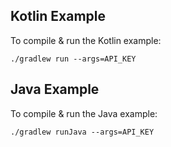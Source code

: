 ## Kotlin Example
To compile & run the Kotlin example:

```console
./gradlew run --args=API_KEY
```

## Java Example

To compile & run the Java example:

```console
./gradlew runJava --args=API_KEY
```

